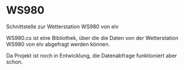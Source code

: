 # WS980
Schnittstelle zur Wetterstation WS980 von elv

WS980.cs ist eine Bibliothek, über die die Daten von der Wetterstation WS980 von elv abgefragt werden können.

Da Projekt ist noch in Entwicklung, die Datenabfrage funktioniert aber schon.
